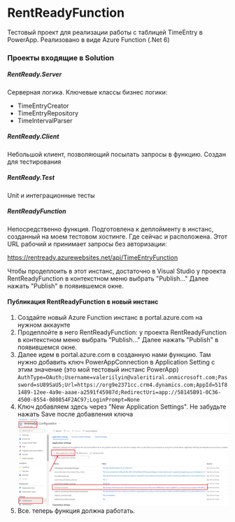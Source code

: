 # RentReadyFunction

Тестовый проект для реализации работы с таблицей TimeEntry в PowerApp. Реализовано в виде Azure Function (.Net 6)     

### Проекты входящие в Solution
##### RentReady.Server
  Серверная логика. Ключевые классы бизнес логики:
- TimeEntryCreator
- TimeEntryRepository
- TimeIntervalParser

##### RentReady.Client
  Небольшой клиент, позволяющий посылать запросы в функцию. Создан для тестирования

##### RentReady.Test
Unit и интеграционные тесты

##### RentReadyFunction
Непосредственно функция. Подготовлена к деплойменту в инстанс, созданный на моем тестовом хостинге. Где сейчас и расположена.
Этот URL рабочий и принимает запросы без авторизации:

https://rentready.azurewebsites.net/api/TimeEntryFunction

Чтобы продеплоить в этот инстанс, достаточно в Visual Studio у проекта RentReadyFunction в контекстном меню выбрать "Publish..." 
Далее нажать "Publish" в появившемся окне.

#### Публикация RentReadyFunction в новый инстанс

1. Создайте новый Azure Function инстанс в portal.azure.com на нужном аккаунте
2. Продеплойте в него RentReadyFunction: у проекта RentReadyFunction в контекстном меню выбрать "Publish..."
   Далее нажать "Publish" в появившемся окне.
3. Далее идем в portal.azure.com в созданную нами функцию. Там нужно добавить ключ PowerAppConnection в Application Setting с этим значение (это мой тестовый инстанс PowerApp)
   `AuthType=OAuth;Username=valeriilyin@valeritiral.onmicrosoft.com;Password=sU89SaU5;Url=https://org9e2371cc.crm4.dynamics.com;AppId=51f81489-12ee-4a9e-aaae-a2591f45987d;RedirectUri=app://58145B91-0C36-4500-8554-080854F2AC97;LoginPrompt=None`
4. Ключ добавляем здесь через "New Application Settings". Не забудьте нажать Save после добавления ключа   
   ![New Application Settings](add-app-settings.png)
5. Все. теперь функция должна работать. 








